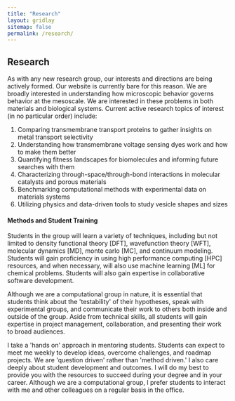 ```yaml
---
title: "Research"
layout: gridlay
sitemap: false
permalink: /research/
---
```


<style>
img{
  border-radius: 10px;
}
.col-md-3 {
  margin-top:10px;
  margin-bottom:10px;
  padding:0px;
  display:block;
  overflow:hidden;
  text-align:center;
  display: table-cell;
  background: white;
  border-radius: 20px;
  height: auto;
}
iframe {
  margin:0;
  padding:0;
  width: 175px;
  display: inline;
  vertical-align: middle;
}
</style>

## Research

<div class="jumbotron">
<div class="col-md-12 col-sm-12">
<!-- <h4>Our Research</h4> -->

As with any new research group, our interests and directions are being actively formed. Our website is currently bare for this reason. We are broadly interested in understanding how microscopic behavior governs behavior at the mesoscale. We are interested in these problems in both materials and biological systems. Current active research topics of interest (in no particular order) include:
<ol>
<li> Comparing transmembrane transport proteins to gather insights on metal transport selectivity</li>
<li> Understanding how transmembrane voltage sensing dyes work and how to make them better</li>
<li> Quantifying fitness landscapes for biomolecules and informing future searches with them</li>
<li> Characterizing through-space/through-bond interactions in molecular catalysts and porous materials</li>
<li> Benchmarking computational methods with experimental data on materials systems </li>
<li> Utilizing physics and data-driven tools to study vesicle shapes and sizes </li>
</ol>

</div>
</div>

<div class="jumbotron">
<div class="col-md-12 col-sm-12">
<h4>Methods and Student Training</h4>

Students in the group will learn a variety of techniques, including but not limited to density functional theory [DFT], wavefunction theory [WFT], molecular dynamics [MD], monte carlo [MC], and continuum modeling. Students will gain proficiency in using high performance computing [HPC] resources, and when necessary, will also use machine learning [ML] for chemical problems. Students will also gain expertise in collaborative software development.

Although we are a computational group in nature, it is essential that students think about the 'testability' of their hypotheses, speak with experimental groups, and communicate their work to others both inside and outside of the group. Aside from technical skills, all students will gain expertise in project management, collaboration, and presenting their work to broad audiences.

I take a 'hands on' approach in mentoring students. Students can expect to meet me weekly to develop ideas, overcome challenges, and roadmap projects. We are 'question driven' rather than 'method driven.' I also care deeply about student development and outcomes. I will do my best to provide you with the resources to succeed during your degree and in your career. Although we are a computational group, I prefer students to interact with me and other colleagues on a regular basis in the office. 

</div>
</div>

